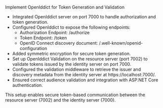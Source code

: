 Implement OpenIddict for Token Generation and Validation

- Integrated OpenIddict server on port 7000 to handle authorization and token generation.
- Configured OpenIddict to expose the following endpoints:
  - Authorization Endpoint: /authorize
  - Token Endpoint: /token
  - OpenID Connect discovery document: /.well-known/openid-configuration
- Added symmetric encryption for secure token generation.
- Set up OpenIddict Validation on the resource server (port 7002) to validate tokens issued by the identity server on port 7000.
- Configured the validation middleware to retrieve the issuer and discovery metadata from the identity server at https://localhost:7000/.
- Ensured correct audience validation and integration with ASP.NET Core authentication.

This setup enables secure token-based communication between the resource server (7002) and the identity server (7000).
